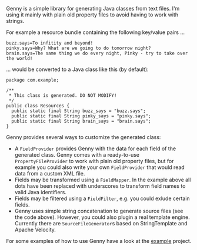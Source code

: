Genny is a simple library for generating Java classes from text files. I'm using it mainly with 
plain old property files to avoid having to work with strings.

For example a resource bundle containing the following key/value pairs ...

    buzz.says=To infitity and beyond!
    pinky.says=Why? What are we going to do tomorrow night?
    brain.says=The same thing we do every night, Pinky - try to take over the world!

... would be converted to a Java class like this (by default):

    package com.example;

    /**
     * This class is generated. DO NOT MODIFY! 
     */
    public class Resources {    
      public static final String buzz_says = "buzz.says"; 
      public static final String pinky_says = "pinky.says"; 
      public static final String brain_says = "brain.says";
    }

Genny provides several ways to customize the generated class:

* A `FieldProvider` provides Genny with the data for each field of the generated class. Genny comes 
  with a ready-to-use `PropertyFileProvider` to work with plain old property files, but for example 
  you could also write your own `FieldProvider` that would read data from a custom XML file.
* Fields may be transformed using a `FieldMapper`. In the example above all dots have been replaced 
  with underscores to transform field names to valid Java identifiers.
* Fields may be filtered using a `FieldFilter`, e.g. you could exlude certain fields.
* Genny uses simple string concatenation to generate source files (see the code above). However, you
  could also plugin a real template engine. Currently there are `SourceFileGenerator`s based on 
  StringTemplate and Apache Velocity. 

For some examples of how to use Genny have a look at the [example][1] project.

[1]: https://github.com/martido/genny/tree/master/projects/example
